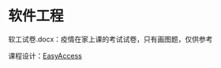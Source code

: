 # 软件工程

软工试卷.docx：疫情在家上课的考试试卷，只有画图题，仅供参考

课程设计：[EasyAccess](https://github.com/JiengupXing/EasyAccess)

